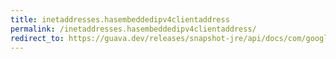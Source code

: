 ```yaml
---
title: inetaddresses.hasembeddedipv4clientaddress
permalink: /inetaddresses.hasembeddedipv4clientaddress/
redirect_to: https://guava.dev/releases/snapshot-jre/api/docs/com/google/common/net/InetAddresses.html#hasEmbeddedIPv4ClientAddress-java.net.Inet6Address-
---
```

